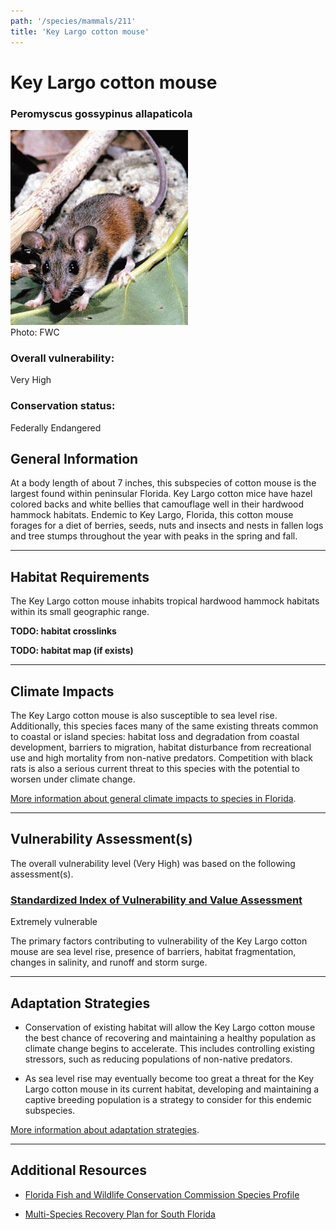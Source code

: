 ```yaml
---
path: '/species/mammals/211'
title: 'Key Largo cotton mouse'
---
```


# Key Largo cotton mouse

### Peromyscus gossypinus allapaticola

<div id="TopSection">

<div class="header-photo"><img src="211.jpg" alt="Photo for Key Largo cotton mouse"/>
<figcaption>Photo: FWC</figcaption></div>

<div>

### Overall vulnerability:

<div class="vulnerability vulnerability-extreme">Very High</div>

### Conservation status:

Federally Endangered

</div>
</div>

## General Information

At a body length of about 7 inches, this subspecies of cotton mouse is the largest found within peninsular Florida.  Key Largo cotton mice have hazel colored backs and white bellies that camouflage well in their hardwood hammock habitats.  Endemic to Key Largo, Florida, this cotton mouse forages for a diet of berries, seeds, nuts and insects and nests in fallen logs and tree stumps throughout the year with peaks in the spring and fall.

<hr />

## Habitat Requirements



The Key Largo cotton mouse inhabits tropical hardwood hammock habitats within its small geographic range.

**TODO: habitat crosslinks**

**TODO: habitat map (if exists)**

<hr />

## Climate Impacts

The Key Largo cotton mouse is also susceptible to sea level rise.  Additionally, this species faces many of the same existing threats common to coastal or island species: habitat loss and degradation from coastal development, barriers to migration, habitat disturbance from recreational use and high mortality from non-native predators.  Competition with black rats is also a serious current threat to this species with the potential to worsen under climate change.

[More information about general climate impacts to species in Florida](/impacts/species).



<hr />

## Vulnerability Assessment(s)

The overall vulnerability level (Very High) was based on the following assessment(s).
#### 
<div class="vulnerability-header">
<h3><a href="/impacts/vulnerability/sivva/species">Standardized Index of Vulnerability and Value Assessment</a></h3>
<div class="vulnerability vulnerability-extreme">Extremely vulnerable</div>
</div> 

The primary factors contributing to vulnerability of the Key Largo cotton mouse are sea level rise, presence of barriers, habitat fragmentation, changes in salinity, and runoff and storm surge.


<hr />

## Adaptation Strategies

- Conservation of existing habitat will allow the Key Largo cotton mouse the best chance of recovering and maintaining a healthy population as climate change begins to accelerate.  This includes controlling existing stressors, such as reducing populations of non-native predators.

- As sea level rise may eventually become too great a threat for the Key Largo cotton mouse in its current habitat, developing and maintaining a captive breeding population is a strategy to consider for this endemic subspecies.

[More information about adaptation strategies](/strategies).

<hr />


## Additional Resources

- [Florida Fish and Wildlife Conservation Commission Species Profile](https://myfwc.com/wildlifehabitats/profiles/mammals/land/key-largo-cotton-mouse/)

- [Multi-Species Recovery Plan for South Florida](https://ecos.fws.gov/docs/recovery_plan/sfl_msrp/SFL_MSRP_Species.pdf)
